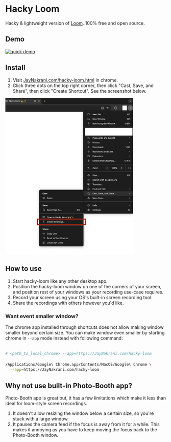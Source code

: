 # Hacky Loom

Hacky & lightweight version of [Loom](http://loom.com). 100% free and open source.

## Demo

[![quick demo](https://img.youtube.com/vi/io0wzMC6rWU/0.jpg)](https://www.youtube.com/watch?v=io0wzMC6rWU)

## Install

1. Visit [JayNakrani.com/hacky-loom.html](https://JayNakrani.com/hacky-loom.html) in chrome.
2. Click three dots on the top right corner, then click "Cast, Save, and Share", then click "Create Shortcut". See the screenshot below.

<img src="how-to-install.png" alt="Screenshot showing how to install" width="400"/>

## How to use

1. Start hacky-loom like any other desktop app.
2. Position the hacky-loom window on one of the corners of your screen, and position rest of your windows as your recording use-case requires.
3. Record your screen using your OS's built-in screen recording tool.
4. Share the recordings with others however you'd like.

### Want event smaller window?

The chrome app installed through shortcuts does not allow making window smaller beyond certain size.
You can make window even smaller by starting chrome in `--app` mode instead with following command:
```sh

# <path_to_local_chrome> --app=https://JayNakrani.com/hacky-loom

/Applications/Google\ Chrome.app/Contents/MacOS/Google\ Chrome \
  --app=https://JayNakrani.com/hacky-loom
```

## Why not use built-in Photo-Booth app?

Photo-Booth app is great but, it has a few limitations which make it less than ideal for loom-style screen recordings.

1. It doesn't allow resizing the window below a certain size, so you're stuck with a large window.
2. It pauses the camera feed if the focus is away from it for a while. This makes it annoying as you have to keep moving the focus back to the Photo-Booth window.
